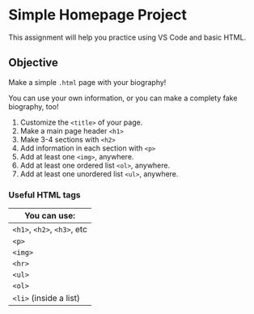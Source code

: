 # Simple Homepage Project

This assignment will help you practice using VS Code and basic HTML.

## Objective
Make a simple `.html` page with your biography!

You can use your own information, or you can make a complety fake biography, too!

1. Customize the `<title>` of your page.
2. Make a main page header `<h1>`
3. Make 3-4 sections with `<h2>`
4. Add information in each section with `<p>`
5. Add at least one `<img>`, anywhere.
6. Add at least one ordered list `<ol>`, anywhere.
7. Add at least one unordered list `<ul>`, anywhere.

### Useful HTML tags
|You can use:|
|---|
| `<h1>`, `<h2>`, `<h3>`, etc|
|`<p>`|
|`<img>`|
|`<hr>`|
|`<ul>`|
|`<ol>`|
|`<li>` (inside a list)|
